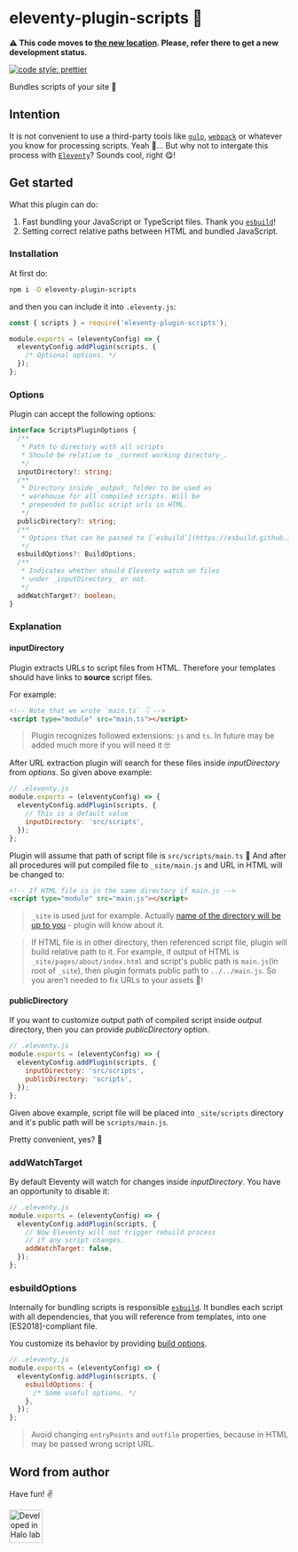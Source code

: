 # eleventy-plugin-scripts 📜

**⚠️ This code moves to [the new location](https://github.com/Halo-Lab/eleventy-packages). Please, refer there to get a new development status.**

[![code style: prettier](https://img.shields.io/badge/code_style-prettier-ff69b4.svg?style=flat-square)](https://github.com/prettier/prettier)

Bundles scripts of your site 💪

## Intention

It is not convenient to use a third-party tools like [`gulp`](https://gulpjs.com/), [`webpack`](https://webpack.js.org/) or whatever you know for processing scripts. Yeah 🤨... But why not to intergate this process with [`Eleventy`](https://www.11ty.dev/)? Sounds cool, right 😋!

## Get started

What this plugin can do:

1. Fast bundling your JavaScript or TypeScript files. Thank you [`esbuild`](https://esbuild.github.io)!
2. Setting correct relative paths between HTML and bundled JavaScript.

### Installation

At first do:

```sh
npm i -D eleventy-plugin-scripts
```

and then you can include it into `.eleventy.js`:

```js
const { scripts } = require('eleventy-plugin-scripts');

module.exports = (eleventyConfig) => {
  eleventyConfig.addPlugin(scripts, {
    /* Optional options. */
  });
};
```

### Options

Plugin can accept the following options:

```ts
interface ScriptsPluginOptions {
  /**
   * Path to directory with all scripts
   * Should be relative to _current working directory_.
   */
  inputDirectory?: string;
  /**
   * Directory inside _output_ folder to be used as
   * warehouse for all compiled scripts. Will be
   * prepended to public script urls in HTML.
   */
  publicDirectory?: string;
  /**
   * Options that can be passed to [`esbuild`](https://esbuild.github.io).
   */
  esbuildOptions?: BuildOptions;
  /**
   * Indicates whether should Eleventy watch on files
   * under _inputDirectory_ or not.
   */
  addWatchTarget?: boolean;
}
```

### Explanation

#### inputDirectory

Plugin extracts URLs to script files from HTML. Therefore your templates should have links to **source** script files.

For example:

```html
<!-- Note that we wrote `main.ts` 👇 -->
<script type="module" src="main.ts"></script>
```

> Plugin recognizes followed extensions: `js` and `ts`. In future may be added much more if you will need it 🤓

After URL extraction plugin will search for these files inside _inputDirectory_ from _options_. So given above example:

```js
// .eleventy.js
module.exports = (eleventyConfig) => {
  eleventyConfig.addPlugin(scripts, {
    // This is a default value
    inputDirectory: 'src/scripts',
  });
};
```

Plugin will assume that path of script file is `src/scripts/main.ts` 🎉 And after all procedures will put compiled file to `_site/main.js` and URL in HTML will be changed to:

```html
<!-- If HTML file is in the same directory if main.js -->
<script type="module" src="main.js"></script>
```

> `_site` is used just for example. Actually [name of the directory will be up to you](https://www.11ty.dev/docs/config/#output-directory) - plugin will know about it.

> If HTML file is in other directory, then referenced script file, plugin will build relative path to it. For example, if output of HTML is `_site/pages/about/index.html` and script's public path is `main.js`(in root of `_site`), then plugin formats public path to `../../main.js`. So you aren't needed to fix URLs to your assets 🤘!

#### publicDirectory

If you want to customize output path of compiled script inside _output_ directory, then you can provide _publicDirectory_ option.

```js
// .eleventy.js
module.exports = (eleventyConfig) => {
  eleventyConfig.addPlugin(scripts, {
    inputDirectory: 'src/scripts',
    publicDirectory: 'scripts',
  });
};
```

Given above example, script file will be placed into `_site/scripts` directory and it's public path will be `scripts/main.js`.

Pretty convenient, yes? 🙂

### addWatchTarget

By default Eleventy will watch for changes inside _inputDirectory_. You have an opportunity to disable it:

```js
// .eleventy.js
module.exports = (eleventyConfig) => {
  eleventyConfig.addPlugin(scripts, {
    // Now Eleventy will not trigger rebuild process
    // if any script changes.
    addWatchTarget: false,
  });
};
```

### esbuildOptions

Internally for bundling scripts is responsible [`esbuild`](https://esbuild.github.io). It bundles each script with all dependencies, that you will reference from templates, into one [ES2018]-compliant file.

You customize its behavior by providing [build options](https://esbuild.github.io/api/#simple-options).

```js
// .eleventy.js
module.exports = (eleventyConfig) => {
  eleventyConfig.addPlugin(scripts, {
    esbuildOptions: {
      /* Some useful options. */
    },
  });
};
```

> Avoid changing `entryPoints` and `outfile` properties, because in HTML may be passed wrong script URL.

## Word from author

Have fun! ✌️

<a href="https://www.halo-lab.com/?utm_source=github-brifinator-3000">
  <img src="https://api.halo-lab.com/wp-content/uploads/dev_halo.svg" alt="Developed in Halo lab" height="60">
</a>

